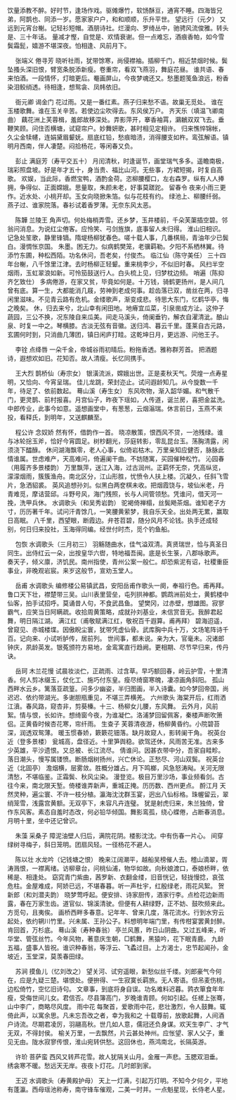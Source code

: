 <!-- { "loadSidebar": true } -->
饮量添教不醉。好时节，逢场作戏。驱傩爆竹，软饧酥豆，通宵不睡。四海皆兄弟，阿鹊也、同添一岁。愿家家户户，和和顺顺，乐升平世。 
望远行（元夕）
又远到元宵台榭。记轻衫短帽。酒朋诗社。烂漫向、罗绮丛中，驰骋风流俊雅。转头是、三十年话。 
量减才慳，自觉是、欢情衰谢。但一点难忘，酒痕香帕，如今雪鬓霜髭，嬉游不堪深夜。怕相逢、风前月下。 

　
张端义
倦寻芳
晓听社雨，犹带馀寒，尚侵襟袖。插柳千门，相近禁烟时候。鬓坠搔头深旧恨，臂宽条脱添新瘦。卷重帘，看双飞燕羽，舞庭花昼。 
谁共语、春来怕酒。一段情怀，灯暗更后。罨画屏山，今夜梦魂还又。愁墨题笺鱼浪远，粉香染泪鲛绡透。待相逢，想鸳衾、凤帏依旧。 

　
衙元卿
谒金门
花过雨。又是一番红素。燕子归来愁不语。故巢无觅处。 
谁在玉楼歌舞。谁在玉关辛苦。若使边尘吹得去。东风侯万户。 
齐天乐（填温飞卿南曲）
藕花洲上芙蓉楫，羞郎故移深处。弄影萍开，搴香袖罥，鸂鶒双双飞去。垂鞭笑顾。问住否横塘，试窥帘户。妙舞妍歌，甚时相见定相许。 
归来憔悴锦帐，久尘金犊幰，连娟黛眉颦妩。扇底红铅，愁痕暗渍，消得腰支如杵。鸾弦解语。镇明月西南，伴人凄楚。闷拾杨花，等闲春又负。 

　
彭止
满庭芳（寿平交五十）
月闰清秋，时逢诞节，画堂瑞气多多。遥瞻南极，瑞彩照盘坡。好是年才五十，身当贵、福比山河。无些事，方裙短揭，时复自高歌。 
欢娱，当此际，香燃宝鸭，酒酌金荷。恣柳腰樱口，左右森罗。纵有人人捧拥，争得似、正面嫦娥。思量取，朱颜未老，好事莫蹉跎。 
留春令
夜来小雨三更作。近水处、小桃开却。玉女向晓掀朱箔。似与花枝有约。 
绿池上、柳腰纤弱。燕子过、谁家院落。春衫试着香罗薄。无奈东风太恶。 

　
陈韡
兰陵王
角声切。何处梅梢弄雪。还乡梦，玉井楼前，千朵芙蕖插空碧。邻翁问消息。为说红尘倦客。应怜笑、弓剑旌旗，底事留人未归得。 
淮山旧相识。记急处笙歌，静里锋镝。隋堤杨柳犹春色。嗟十载人事，几番棋局，青油年少已鬓白。漫惆怅京国。 
朱墨。困无力。似病鹤樊笼，老骥羁勒。夕阳不系栖林翼。待添竹东圃，种松西陌。功名休问，吾老矣，付俊杰。 
临江仙（陈守美任）
三十四年台榭，八千馀里江津。去时杨柳正轻颦。重来桃李少，不似旧时春。 
风扫半空烟雨，玉虹翠浪如新。可怜笳鼓送行人。白头梳上见，归梦枕边频。 
哨遍（陈抑齐乞致仕）
多病倦游，在家又贫，毕竟如何是。十万钱，骑鹤更扬州，是人间几曾有底。算一生，大都能消几屐，劳神到老成何事。趁齿落已双，凿丝在两，归寻闲里滋味。不见青云路有危机。金缕歌声，渐变成悲。待思大东门，忆鹤华亭，悔之晚矣。 
休，归去来兮，北山幸有闲田地。地瘠宜瓜菜，引泉凿成方沚。这仲子蔬园，三公不换，况东陵自来瓜美。间走马溪头，倚阑垂钓，解衣自濯清泚。酿山泉、时复一中之。琴横膝。古淡无弦有音徽。送归鸿、暮云千里。蓬莱自古元路，玄圃何时到，只消曲几薄团，镇日闲庐打眭。这乾坤日月，更远游、问他王子。 

　
李铨
点绛唇
一朵千金，帝城谷雨初晴后。粉拖香透。雅称群芳首。 
把酒题诗，遐想欢如旧。花知否。故人清瘦。长忆同携手。 

　
王大烈
鹊桥仙（寿宗女）
银潢流派，嫦娥出世。正是麦秋天气。荧煌一点寿星明，又恰向、今宵呈瑞。 
佳儿龙跳，荣封迩止。试问遐龄知几。从今旋数一千年，待足了、依前数起。 
蓦山溪（寿生女）
东风吹物，渐入韶华媚。和气散千门，更灵鹊、前村报喜。月宫仙子，昨夜下瑶如，人传道，诞兰房，喜把金盆洗。 
中郎传业，此事今如意。遥想画堂中，有葱葱，云烟滃瑞。休言前日，玉燕不来投，看释氏，到明年，又送麒麟至。 

　
程公许
念奴娇
然有怀，借韵作一首。 
晓凉散策，恨西风不贷，一池残绿。谁与冰轮捴玉斧，恰好今宵圆足。树杪翻光，莎庭转影，零乱昆台玉。荡胸清露，闲须浇下醽醁。 
休问湖海飘零，老人心事，似倚岩枯木。万里亲知应健否，脉脉此情谁属。世虑难产，天高难问，倚遍阑干曲。不妨随寓，买园催种松竹。 
沁园春（用履齐多景楼韵）
万里飘萍，送江入海，过古润州。正羁怀无奈，凭高纵览，濛濛烟雨，簇簇渔舟。南北区分，江山形胜，忧愤令人扶上楼。沉凝久，任斜飞雪片，急洒貂裘。 
英风追想孙刘。似黑白两奁棋未收。把烟霞饶与，坡仙米老，丹青难觅，摩诘营邱。斗野号风，海门残照，长与人间管领愁。凭谁问，借天河一挽，洗甲兵休。 
水调歌头（和吴秀岩韵）
驼褐倚禅榻，丝鬓飏茶烟。谁知老子方寸，历历著千年。试问汗青馀几，一笑腰黄萦梦，我自乐天全。出处两无累，赢取日高眠。 
八千里，西望眼，断霞边。弁苍苕碧，随分风月不论钱。执手还成轻别，何日归来投社，玉海得同编。经世付时杰，觅个钓鱼船。 

　
包恢
水调歌头（三月初三）
羽觞随曲水，佳气溢双清。真贤瑞世，恰与真圣日同生。出侍红云一朵，出按皇华六辔，特地福吾闽。底是长生箓，八郡咏歌声。 
奏天子，倾义廪，济饥民。南州指使，青州公案一般仁。却恐紫泥有诏，社稷重臣事业，非晚观岩宸。来岁这般节，宣劝玉堂人。 

　
岳甫
水调歌头
编修楼公易镇武昌，安阳岳甫作歌头一阕，奉祖行色。甫再拜。 
鲁口天下壮，襟楚带三吴。山川表里营垒，屯列拱神都。鹦鹉洲前处士，黄鹤楼中仙客，拍手试招呼。莫诵昔人句，不食武昌鱼。 
望樊冈，过赤壁，想雄图。寂寥霸气，应笑当日阿瞒疏。收拾周黄策略，成就孙刘基业，未信赏音无。我醉君起舞，明日隔江湖。 
满江红（甫敬赋满江红，敬祝百千遐算。甫再拜）
碧海迢遥，曾窥见、赤城楼堞。因傲睨尘寰，犹带凭虚仙骨。武库胸中兵十万，文场笔阵诗千百。记向来、小试听胪传，居前列。 
世间事，都未说。亲为大，官毫未。况诸郎钟庆，夙龄英发。银菟颁符方易地，金鸾寓直行趋阙。更相期、尽节早归来，传丹诀。 

　
岳珂
木兰花慢
试晨妆淡伫，正疏雨、过含草。早巧额回春，岭云护雪，十里清香。何人剪冰缀玉，仗化工、施巧付东皇。瘦尽绮窗寒魄，凄凉画角斜阳。 
孤山西畔水云乡。篱落亚疏篁。问多少幽姿，半归图画，半入诗囊。如今梦回帝国，尚迟迟、依约带湖光。多谢胆瓶重见，不堪三弄横羌。 
六州歌头
海棠开后，红雨洒江濆。春风路，窥杏非，剪葵榛。十三、杨柳女儿腰，东风舞。 
云外月，风前絮。情与恨，长如许。想绮窗今夜，为谁凝伫。洛浦梦回留佩客，秦楼声断吹箫侣。正黄昏时候杏花寒，帘纤雨。 
生查子
芙蓉清夜游，杨柳黄昏约。小院碧苔深，润透双鸳薄。 
暖玉惯春娇，簌簌花钿落。缺月故窥人，影转阑干角。 
祝英台近（登多景楼）
瓮城高，盘径近。十里笋舆稳。欲驾还休，风雨苦无准。古来多少英雄，平沙遗恨。又总被、长江流尽。 
倩谁问。因甚衣带中分，吾家自畦畛。落日潮头，慢写属镂愤。断肠烟树扬州，兴亡休论。正愁尽、河山双鬓。 
祝英台近（北固亭）
澹烟横，层雾敛。胜概分雄占。月下鸣榔，风急怒涛飐。关河无限清愁，不堪临鉴。正霜鬓、秋风尘染。 
漫登览。极目万里沙场，事业频看剑。古往今来，南北限天堑。倚楼谁弄新声，重城正掩。历历数、西州更点。 
酹江月
天然灵种，遍尘寰、不许一枝分植。瀛海沈沈群玉宴，迥出八仙标格。珠幄留云，翠绡笼雪，浅露宫黄额。无双亭下，未容凡卉连璧。 
犹是射虎归来，朱兰独倚，曾作东风客。素态自羞时态改，何必铅华倾国。舞影鸾孤，绕心蝶倦，占断春消息。月明十里，坐中还记曾识。 

　
朱藻
采桑子
障泥油壁人归后，满院花阴。楼影沈沈。中有伤春一片心。 
间穿绿树寻梅子，斜日笼明。团扇风轻。一径杨花不避人。 

　
陈以壮
水龙吟（记钱塘之恨）
晚来江阔潮平，越船吴榜催人去。稽山滴翠，胥涛溅恨，一襟离绪。访柳章台，问桃仙浦，物华如故。向秋娘渡口，泰娘桥畔，依稀是、相逢处。 
窈窕青门紫曲，茜罗新、衣翻金缕，旧音恍记，轻拢慢捻，哀弦危柱。金屋难成，阿娇已远，不堪春暮。听一声杜宇，红殷绿老，雨花风絮。 
贺新郎（和刘潜夫韵）
晓梦莺呼起。便安排、诗家厨传，酒家行李。点检花边新雨露，春在万家生齿。道官似、锦溪清驶。但便有人耕绿野，正不妨、鼓吹频来此。方觅句，且夷俟。 
画桥西畔多春意。记年年、曾来几度，落花流水。行到水穷云起处，依约辋川竹里。兴未属、王孙公子。料想明年端门里，有传柑宴罢黄封醉。肯回首，万杉底。 
蓦山溪（寿种春翁）
亭兰风蕙，昨日山阴曲。又过五峰来，听华堂、管弦丝竹。今年风物，著意庆生朝，□鹤舞，黑猿吟，花下眠青鹿。 
九龄五福，盛事人皆祝。谁识种春翁，等浮云、飞蟊过目。上方渴士，忠节起闻孙，金坡近，玉堂深，莫羡春田绿。 

　
苏涧
摸鱼儿（忆刘改之）
望关河、试穷遥眼，新愁似丝千缕。刘郎豪气今何在，应是九疑三楚。堪恨处。便拚得、一生寂寞长羁旅。无人寄语。但吊麦伤桃，边松倚竹，空忆旧诗句。 
文章事，到底将身自误。功名难料迟暮。鹑衣箪食年年瘦，受侮世间儿女。君信否。尽县簿高门，岁晚谁青顾。何如引起。任槎上张骞，山中李广，商略尽风度。 
雨中花
每聚首，爱歌雨中花，悲壮激烈，令人鼓舞。辄倚此声，以寓余思。凡未忘吾改之者，幸为我和之 
十载尊前，放歌起舞，人间酒户诗流。尽期君凌厉，羽翮高秋。世几如人意，儒冠还负身谋。欢天生李广、才气无双，不得封侯。 
榆关万里，一去飘然，片云甚处神州。应怅望、家人父子，重见无由。陇水寂寥传恨，淮山宛转供愁。这回休也，燕鸿南北，长隔英游。 

　
许玠
菩萨蛮
西风又转芦花雪。故人犹隔关山月。金雁一声悲。玉腮双泪垂。 
绣衾寒不暖。愁远天无岸。夜夜卜灯花。几时郎到家。 

　
王迈
水调歌头（寿黄殿护母）
天上一灯满，引起万灯明。不知今夕何夕，平地有蓬瀛。西母瑶池称寿，南守锋车催观，二美一时并。一点魁星现，长侍老人星。 
